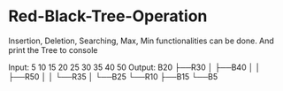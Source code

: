# Red-Black-Tree-Operation
Insertion, Deletion, Searching, Max, Min functionalities can be done. And print the Tree to console

Input: 5 10 15 20 25 30 35 40 50
Output:
B20
├──R30
│  ├──B40
│  │  ├──R50
│  │  └──R35
│  └──B25
└──R10
   ├──B15
   └──B5

